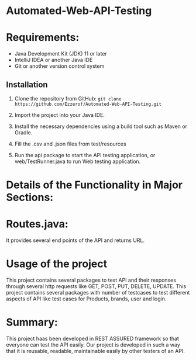 # Automated-Web-API-Testing

# **Requirements:**

- Java Development Kit (JDK) 11 or later
- IntelliJ IDEA or another Java IDE
- Git or another version control system

## Installation

 1. Clone the repository from GitHub:
   `git clone https://github.com/Ezzerof/Automated-Web-API-Testing.git`
 2. Import the project into your Java IDE.

 3. Install the necessary dependencies using a build tool such as Maven or Gradle.
 
 4. Fill the .csv and .json files from test/resources

 5. Run the api package to start the API testing application, or web/TestRunner.java to run Web testing application.


# **Details of the Functionality in Major Sections:**

# **Routes.java:**

It provides several end points of the API and returns URL.

# **Usage of the project**

This project contains several packages to test API and their responses through several http requests like GET, POST, PUT, DELETE, UPDATE. This project contains several packages with number of testcases to test different aspects of API like test cases for Products, brands, user and login.

# **Summary:**
 This project haas been developed in REST ASSURED framework so that everyone can test the API easily. Our project is developed in such a way that it is reusable, readable, maintainable easily by other testers of an API.
